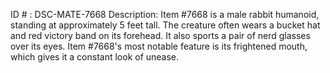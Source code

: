 ID # : DSC-MATE-7668
Description: Item #7668 is a male rabbit humanoid, standing at approximately 5 feet tall. The creature often wears a bucket hat and red victory band on its forehead. It also sports a pair of nerd glasses over its eyes. Item #7668's most notable feature is its frightened mouth, which gives it a constant look of unease.